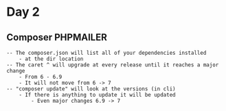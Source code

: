 # Day 2

## Composer PHPMAILER

    -- The composer.json will list all of your dependencies installed
        - at the dir location
    -- The caret ^ will upgrade at every release until it reaches a major change
        - From 6 - 6.9
        - It will not move from 6 -> 7
    -- "composer update" will look at the versions (in cli)
        - If there is anything to update it will be updated
            - Even major changes 6.9 -> 7

